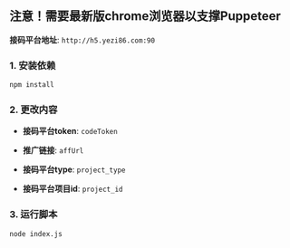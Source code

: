 ## 注意！需要最新版chrome浏览器以支撑Puppeteer

**接码平台地址**: `http://h5.yezi86.com:90`


### 1. 安装依赖

```bash
npm install
```

### 2. 更改内容

- **接码平台token**: `codeToken`

- **推广链接**: `affUrl`

- **接码平台type**: `project_type`

- **接码平台项目id**: `project_id`

### 3. 运行脚本

```bash
node index.js
```